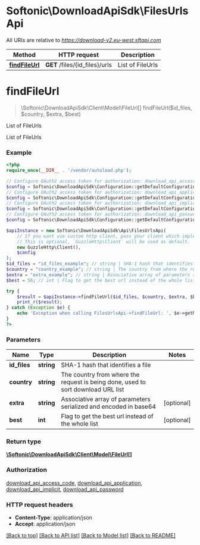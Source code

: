 # Softonic\DownloadApiSdk\FilesUrlsApi

All URIs are relative to *https://download-v2.eu-west.sftapi.com*

Method | HTTP request | Description
------------- | ------------- | -------------
[**findFileUrl**](FilesUrlsApi.md#findFileUrl) | **GET** /files/{id_files}/urls | List of FileUrls


# **findFileUrl**
> \Softonic\DownloadApiSdk\Client\Model\FileUrl[] findFileUrl($id_files, $country, $extra, $best)

List of FileUrls

List of FileUrls

### Example
```php
<?php
require_once(__DIR__ . '/vendor/autoload.php');

// Configure OAuth2 access token for authorization: download_api_access_code
$config = Softonic\DownloadApiSdk\Configuration::getDefaultConfiguration()->setAccessToken('YOUR_ACCESS_TOKEN');
// Configure OAuth2 access token for authorization: download_api_application
$config = Softonic\DownloadApiSdk\Configuration::getDefaultConfiguration()->setAccessToken('YOUR_ACCESS_TOKEN');
// Configure OAuth2 access token for authorization: download_api_implicit
$config = Softonic\DownloadApiSdk\Configuration::getDefaultConfiguration()->setAccessToken('YOUR_ACCESS_TOKEN');
// Configure OAuth2 access token for authorization: download_api_password
$config = Softonic\DownloadApiSdk\Configuration::getDefaultConfiguration()->setAccessToken('YOUR_ACCESS_TOKEN');

$apiInstance = new Softonic\DownloadApiSdk\Api\FilesUrlsApi(
    // If you want use custom http client, pass your client which implements `GuzzleHttp\ClientInterface`.
    // This is optional, `GuzzleHttp\Client` will be used as default.
    new GuzzleHttp\Client(),
    $config
);
$id_files = "id_files_example"; // string | SHA-1 hash that identifies a file
$country = "country_example"; // string | The country from where the request is being done, used to sort download URL list
$extra = "extra_example"; // string | Associative array of parameters serialized and encoded in base64
$best = 56; // int | Flag to get the best url instead of the whole list

try {
    $result = $apiInstance->findFileUrl($id_files, $country, $extra, $best);
    print_r($result);
} catch (Exception $e) {
    echo 'Exception when calling FilesUrlsApi->findFileUrl: ', $e->getMessage(), PHP_EOL;
}
?>
```

### Parameters

Name | Type | Description  | Notes
------------- | ------------- | ------------- | -------------
 **id_files** | **string**| SHA-1 hash that identifies a file |
 **country** | **string**| The country from where the request is being done, used to sort download URL list |
 **extra** | **string**| Associative array of parameters serialized and encoded in base64 | [optional]
 **best** | **int**| Flag to get the best url instead of the whole list | [optional]

### Return type

[**\Softonic\DownloadApiSdk\Client\Model\FileUrl[]**](../Model/FileUrl.md)

### Authorization

[download_api_access_code](../../README.md#download_api_access_code), [download_api_application](../../README.md#download_api_application), [download_api_implicit](../../README.md#download_api_implicit), [download_api_password](../../README.md#download_api_password)

### HTTP request headers

 - **Content-Type**: application/json
 - **Accept**: application/json

[[Back to top]](#) [[Back to API list]](../../README.md#documentation-for-api-endpoints) [[Back to Model list]](../../README.md#documentation-for-models) [[Back to README]](../../README.md)

